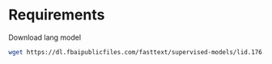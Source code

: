 # Requirements

Download lang model

```bash
wget https://dl.fbaipublicfiles.com/fasttext/supervised-models/lid.176.bin
```
